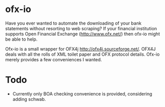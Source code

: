ofx-io
===
Have you ever wanted to automate the downloading of your bank statements without resorting to web scraping?
If your financial institution supports Open Financial Exchange (http://www.ofx.net/) then ofx-io might
be able to help.

Ofx-io is a small wrapper for OFX4j http://ofx4j.sourceforge.net/. OFX4J deals with all the rolls of XML
toilet paper and OFX protocol details. Ofx-io merely provides a few conveniences I wanted.
 
Todo
===
* Currently only BOA checking convenience is provided, considering adding schwab.

